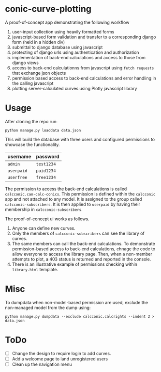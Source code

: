 # conic-curve-plotting
A proof-of-concept app demonstrating the following workflow 

1) user-input collection using heavily formatted forms
1) javascript-based form validation and transfer to a corresponding django form (held in a hidden div)
1) submittal to django database using javascript
1) protecting of django urls using authentication and authorization
1) implementation of back-end calculations and access to those from django views
1) access to back-end calculationns from javascript using ```fetch requests``` that exchange json objects
1) permission based access to back-end calculations and error handling in the calling javascript
1) plotting server-calculated curves using Plotly javascript library

# Usage
After cloning the repo run: 
``` shell
python manage.py loaddata data.json
```

This will build the database with three users and configured permissions to showcase the functionality.

| username | password |
|----------|----------|
| ```admin``` | ```test1234``` |
| ```userpaid``` | ```paid1234``` |
| ```userfree``` | ```free1234``` |

The permission to access the back-end calculations is called ```calcconic.can-calc-conics```. 
This permission is defined within the ```calcconic``` app and not attached to any model.
It is assigned to the group called ```calcconic-subscribers```.
It is then applied to ```userpaid``` by having their membership in ```calcconic-subscribers```.

The proof-of-concept ui works as follows.

1) Anyone can define new curves. 
1) Only the members of ```calcconic-subscribers``` can see the library of curves.
1) The same members can call the back-end calculations.
To demonstrate permission-based access to back-end calculations, chnage the code to allow everyone to access the library page.
Then, when a non-member attempts to plot, a 403 status is returned and reported in the console.
1) There is an illustrative example of permissions checking within ```library.html``` template.

# Misc

To dumpdata when non-model-based permission are used, exclude the non-managed model from the dump using:
```
python manage.py dumpdata --exclude calcconic.calcrights --indent 2 > data.json
```

# ToDo
- [ ] Change the design to require login to add curves.
- [ ] Add a welcome page to land unregistered users
- [ ] Clean up the navigation menu